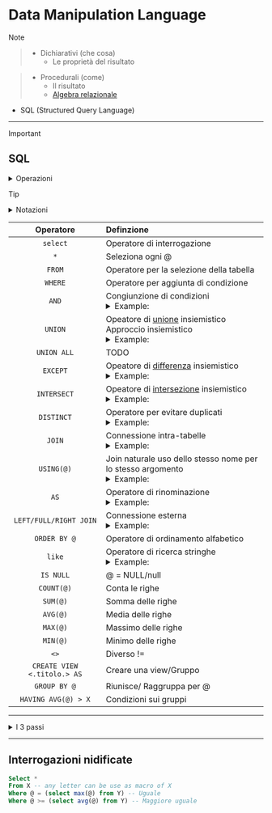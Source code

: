 # Data Manipulation Language

<!-- Teory -->
> [!NOTE]
>> - Dichiarativi (che cosa)
>>    - Le proprietà del risultato
>
>> - Procedurali (come)
>>    - Il risultato
>>    - [Algebra relazionale](./Algebra-Relazionale.md)
>
>- SQL (Structured Query Language)

***

>[!IMPORTANT]
>## SQL
>
> <!-- Operazioni -->
><details>
><summary>Operazioni</summary><br>
>
>> - Interrogazione
>>   - Select
>
>> - modifica
>>   - Insert
>>   - Delete
>>   - Update
></details>

<!--
Notazioni della repository
-->
>[!TIP]
><details>
><summary>Notazioni</summary>
><p align="center" >
>  
>| Operatore | Definzione |
>| :--: | :-- |
>| `@` | Argomento/Attributo |
<!--
| A | B |
| `###` | ### <br> <details> <summary>Example: </summary><br> ### </details> |
-->
></p>
></details>
>

<!--
SQL
-->

| Operatore | Definzione |
| :--: | :-- |
| `select` | Operatore di interrogazione |
| `*` | Seleziona ogni @ |
| `FROM` | Operatore per la selezione della tabella |
| `WHERE` | Operatore per aggiunta di condizione |
| `AND` | Congiunzione di condizioni <br> <details> <summary>Example: </summary><br> where A.@ = B.@ `AND` A.@ > 4 </details> |
| `UNION` | Opeatore di [unione](https://www.simatematica.it/wp-content/uploads/2022/12/image-15.png) insiemistico <br>Approccio insiemistico <br> <details> <summary>Example: </summary><br> select * from A `UNION` select * from B </details> |
| `UNION ALL` | TODO |
| `EXCEPT` | Opeatore di [differenza](https://encrypted-tbn0.gstatic.com/images?q=tbn:ANd9GcS4iwMT5roVJvi8-T0UOeAFv9S9ok2POEFW1Q&s) insiemistico <br> <details> <summary>Example: </summary><br> select * from A `EXCEPT` select * from B </details> |
| `INTERSECT` | Opeatore di [intersezione](https://encrypted-tbn0.gstatic.com/images?q=tbn:ANd9GcQ79kJndGh-1_wvL7iIoLOmBWqhosV_stQiUw&s) insiemistico <br> <details> <summary>Example: </summary><br> select * from A `INTERSECT` select * from B </details> |
| `DISTINCT` | Operatore per evitare duplicati  <br> <details> <summary>Example: </summary> select `DISTINCT` nome from A </details>  |
| `JOIN` | Connessione intra-tabelle <br> <details> <summary>Example: </summary><br> select * from A `JOIN` B `ON` A.@ = B.@ </details> |
| `USING(@)` | Join naturale uso dello stesso nome per lo stesso argomento <br> <details> <summary>Example: </summary><br> select * from A `JOIN` B `USING(@)` </details> |
| `AS` | Operatore di rinominazione <br> <details> <summary>Example: </summary><br> select data `AS` D from A </details> |
| `LEFT/FULL/RIGHT JOIN` | Connessione esterna <br> <details> <summary>Example: </summary><br> select * from A `LEFT JOIN` B using(@) </details> |
| `ORDER BY @` | Operatore di ordinamento alfabetico |
| `like` | Operatore di ricerca stringhe <br> <details> <summary>Example: </summary><br> where nome `like` 'A_d%' <br><br>Spiegazione: inizia per A e d come 3rd carattere  </details> |
| `IS NULL` | @ = NULL/null |
| `COUNT(@)` | Conta le righe |
| `SUM(@)` | Somma delle righe |
| `AVG(@)` | Media delle righe |
| `MAX(@)` | Massimo delle righe |
| `MIN(@)` | Minimo delle righe |
| `<>` | Diverso != |
| `CREATE VIEW <.titolo.> AS` | Creare una view/Gruppo  |
| `GROUP BY @` | Riunisce/ Raggruppa per @ |
| `HAVING AVG(@) > X` | Condizioni sui gruppi  |

***

<!-- p100 to check -->

<details>
<summary>I 3 passi</summary>
  
>1) Prodotto cartesiano
>  
>1) Selezione - select
>   
>1) Proiezione - @
</details>

***

## Interrogazioni nidificate

```SQL
Select *
From X -- any letter can be use as macro of X
Where @ = (select max(@) from Y) -- Uguale
Where @ >= (select avg(@) from Y) -- Maggiore uguale 
```
